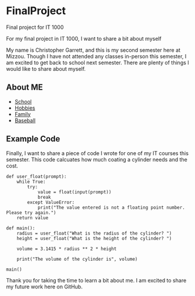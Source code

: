 # FinalProject
Final project for IT 1000
 
For my final project in IT 1000, I want to share a bit about myself

My name is Christopher Garrett, and this is my second semester here at Mizzou. Though I have not attended any classes in-person this semester, I am excited to get back to school next semester. There are plenty of things I would like to share about myself.

## About ME

* [School](School.md)
* [Hobbies](Hobbies.md)
* [Family](Family.md)
* [Baseball](Baseball.md)

## Example Code
Finally, I want to share a piece of code I wrote for one of my IT courses this semester. This code calcuates how much coating a cylinder needs and the cost.

```
def user_float(prompt):
    while True:
        try:
            value = float(input(prompt))
            break
        except ValueError:
            print("The value entered is not a floating point number. Please try again.")
    return value

def main():
    radius = user_float("What is the radius of the cylinder? ")
    height = user_float("What is the height of the cylinder? ")

    volume = 3.1415 * radius ** 2 * height

    print("The volume of the cylinder is", volume)

main()
```
Thank you for taking the time to learn a bit about me. I am excited to share my future work here on GitHub.

